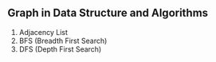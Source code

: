 Graph in Data Structure and Algorithms
----------------------------------------

1. Adjacency List
2. BFS (Breadth First Search)
3. DFS (Depth First Search)
